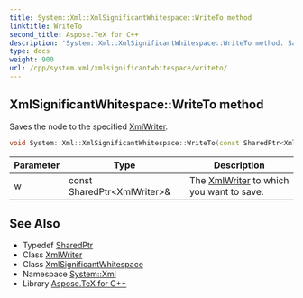 ```yaml
---
title: System::Xml::XmlSignificantWhitespace::WriteTo method
linktitle: WriteTo
second_title: Aspose.TeX for C++
description: 'System::Xml::XmlSignificantWhitespace::WriteTo method. Saves the node to the specified XmlWriter in C++.'
type: docs
weight: 900
url: /cpp/system.xml/xmlsignificantwhitespace/writeto/
---
```

## XmlSignificantWhitespace::WriteTo method


Saves the node to the specified [XmlWriter](../../xmlwriter/).

```cpp
void System::Xml::XmlSignificantWhitespace::WriteTo(const SharedPtr<XmlWriter> &w) override
```


| Parameter | Type | Description |
| --- | --- | --- |
| w | const SharedPtr\<XmlWriter\>\& | The [XmlWriter](../../xmlwriter/) to which you want to save. |

## See Also

* Typedef [SharedPtr](../../../system/sharedptr/)
* Class [XmlWriter](../../xmlwriter/)
* Class [XmlSignificantWhitespace](../)
* Namespace [System::Xml](../../)
* Library [Aspose.TeX for C++](../../../)
